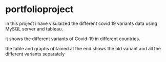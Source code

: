 # portfolioproject

in this project i have visulaized the different covid 19 variants data using MySQL server and tableau.

it shows the different variants of Covid-19 in different countries.

the table and graphs obtained at the end shows the old variant and all the different variants separately 
